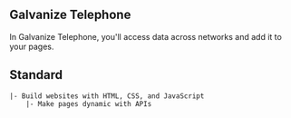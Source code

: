 ## Galvanize Telephone

In Galvanize Telephone, you'll access data across networks and add it to your pages.

## Standard

```
|- Build websites with HTML, CSS, and JavaScript
    |- Make pages dynamic with APIs
```
